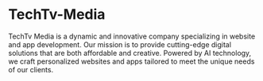 # TechTv-Media
TechTv Media is a dynamic and innovative company specializing in website and app development. Our mission is to provide cutting-edge digital solutions that are both affordable and creative. Powered by AI technology, we craft personalized websites and apps tailored to meet the unique needs of our clients.
